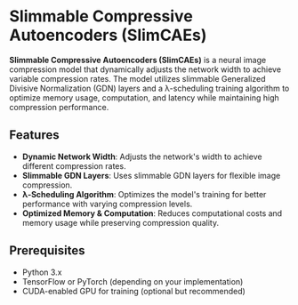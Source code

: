 # Slimmable Compressive Autoencoders (SlimCAEs)

**Slimmable Compressive Autoencoders (SlimCAEs)** is a neural image compression model that dynamically adjusts the network width to achieve variable compression rates. The model utilizes slimmable Generalized Divisive Normalization (GDN) layers and a λ-scheduling training algorithm to optimize memory usage, computation, and latency while maintaining high compression performance.

## Features

- **Dynamic Network Width**: Adjusts the network's width to achieve different compression rates.
- **Slimmable GDN Layers**: Uses slimmable GDN layers for flexible image compression.
- **λ-Scheduling Algorithm**: Optimizes the model's training for better performance with varying compression levels.
- **Optimized Memory & Computation**: Reduces computational costs and memory usage while preserving compression quality.

## Prerequisites

- Python 3.x
- TensorFlow or PyTorch (depending on your implementation)
- CUDA-enabled GPU for training (optional but recommended)


